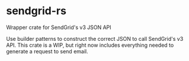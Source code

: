 # sendgrid-rs

Wrapper crate for SendGrid's v3 JSON API

Use builder patterns to construct the correct JSON to call SendGrid's v3 API. This crate is a WIP, but right now includes everything needed to generate a request to send email.
